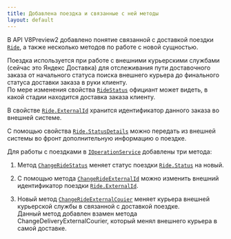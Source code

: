 ```yaml
---
title: Добавлена поездка и связанные с ней методы
layout: default
---
```


В API V8Preview2 добавлено понятие связанной с доставкой поездки [`Ride`](https://iiko.github.io/front.api.sdk/v8/html/T_Resto_Front_Api_Data_Brd_Ride.htm), а также несколько методов по работе с новой сущностью.

Поездка используется при работе с внешними курьерскими службами (сейчас это Яндекс Доставка) для отслеживания пути доставочного заказа от начального статуса поиска внешнего курьера до финального статуса доставки заказа в руки клиенту.  
По мере изменения свойства [`RideStatus`](https://iiko.github.io/front.api.sdk/v8/html/T_Resto_Front_Api_Data_Brd_RideStatus.htm) официант может видеть, в какой стадии находится доставка заказа клиенту.

В свойстве [`Ride.ExternalId`](https://iiko.github.io/front.api.sdk/v8/html/P_Resto_Front_Api_Data_Brd_Ride_ExternalId.htm) хранится идентификатор данного заказа во внешней системе.

С помощью свойства [`Ride.StatusDetails`](https://iiko.github.io/front.api.sdk/v8/html/P_Resto_Front_Api_Data_Brd_Ride_StatusDetails.htm) можно передать из внешней системы во фронт дополнительную информацию о поездке.

Для работы с поездками в [`IOperationService`](https://iiko.github.io/front.api.sdk/v8/html/Methods_T_Resto_Front_Api_IOperationService.htm) добавлены три метода:

1. Метод [`ChangeRideStatus`](https://iiko.github.io/front.api.sdk/v8/html/M_Resto_Front_Api_IOperationService_ChangeRideStatus.htm) меняет статус поездки [`Ride.Status`](https://iiko.github.io/front.api.sdk/v8/html/P_Resto_Front_Api_Data_Brd_Ride_Status.htm) на новый.

2. С помощью метода [`ChangeRideExternalId`](https://iiko.github.io/front.api.sdk/v8/html/M_Resto_Front_Api_IOperationService_ChangeRideExternalId.htm) можно изменить внешний идентификатор поездки [`Ride.ExternalId`](https://iiko.github.io/front.api.sdk/v8/html/P_Resto_Front_Api_Data_Brd_Ride_ExternalId.htm).

3. Новый метод [`ChangeRideExternalCouier`](https://iiko.github.io/front.api.sdk/v8/html/M_Resto_Front_Api_IOperationService_ChangeRideExternalCouier.htm) меняет курьера внешней курьерской службы в связанной с доставкой поездке.  
Данный метод добавлен взамен метода ChangeDeliveryExternalCourier, который менял внешнего курьера в самой доставке.
